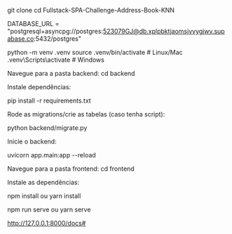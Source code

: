 <!-- ========== Clone o repositório: ========== -->

git clone <url-do-repositorio>
cd Fullstack-SPA-Challenge-Address-Book-KNN

<!-- ========== Configurar banco de dados PostgreSQL: ========== -->

DATABASE_URL = "postgresql+asyncpg://postgres:523079GJ@db.xplpbktjaomsjvvygjwv.supabase.co:5432/postgres"

<!-- ========== Crie e ative seu ambiente virtual: ========== -->

python -m venv .venv
source .venv/bin/activate # Linux/Mac
.venv\Scripts\activate # Windows

<!-- ========== BACKEND ========== -->

Navegue para a pasta backend: cd backend

Instale dependências:

pip install -r requirements.txt

Rode as migrations/crie as tabelas (caso tenha script):

python backend/migrate.py

Inicie o backend:

uvicorn app.main:app --reload

<!-- ========== FRONTEND ========== -->

Navegue para a pasta frontend: cd frontend

Instale as dependências:

npm install
ou
yarn install

npm run serve
ou
yarn serve

<!-- ========== Docs swegger: ========== -->

http://127.0.0.1:8000/docs#
